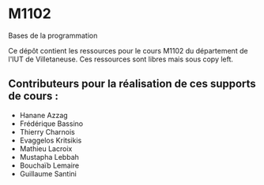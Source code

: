 # M1102
Bases de la programmation



Ce dépôt contient les ressources pour le cours M1102 du département de l'IUT de Villetaneuse. Ces ressources sont libres mais sous copy left.

## Contributeurs pour la réalisation de ces supports de cours :
* Hanane Azzag
* Frédérique Bassino
* Thierry Charnois
* Evaggelos Kritsikis
* Mathieu Lacroix
* Mustapha Lebbah
* Bouchaïb Lemaire
* Guillaume Santini
